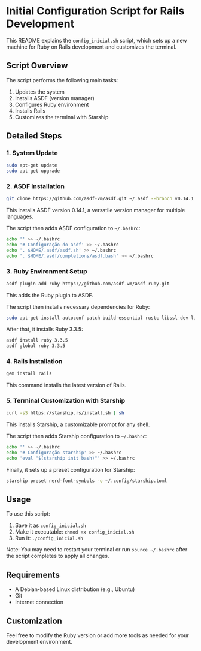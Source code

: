 # Initial Configuration Script for Rails Development

This README explains the `config_inicial.sh` script, which sets up a new machine for Ruby on Rails development and customizes the terminal.

## Script Overview

The script performs the following main tasks:

1. Updates the system
2. Installs ASDF (version manager)
3. Configures Ruby environment
4. Installs Rails
5. Customizes the terminal with Starship

## Detailed Steps

### 1. System Update
```bash
sudo apt-get update
sudo apt-get upgrade
```

### 2. ASDF Installation

```bash
git clone https://github.com/asdf-vm/asdf.git ~/.asdf --branch v0.14.1
```

This installs ASDF version 0.14.1, a versatile version manager for multiple languages.

The script then adds ASDF configuration to `~/.bashrc`:

```bash
echo '' >> ~/.bashrc
echo '# Configuração do asdf' >> ~/.bashrc
echo '. $HOME/.asdf/asdf.sh' >> ~/.bashrc
echo '. $HOME/.asdf/completions/asdf.bash' >> ~/.bashrc
```

### 3. Ruby Environment Setup

```bash
asdf plugin add ruby https://github.com/asdf-vm/asdf-ruby.git
```

This adds the Ruby plugin to ASDF.

The script then installs necessary dependencies for Ruby:

```bash
sudo apt-get install autoconf patch build-essential rustc libssl-dev libyaml-dev libreadline6-dev zlib1g-dev libgmp-dev libncurses5-dev libffi-dev libgdbm6 libgdbm-dev libdb-dev uuid-dev
```

After that, it installs Ruby 3.3.5:

```bash
asdf install ruby 3.3.5
asdf global ruby 3.3.5
```

### 4. Rails Installation

```bash
gem install rails
```

This command installs the latest version of Rails.

### 5. Terminal Customization with Starship

```bash
curl -sS https://starship.rs/install.sh | sh
```

This installs Starship, a customizable prompt for any shell.

The script then adds Starship configuration to `~/.bashrc`:

```bash
echo '' >> ~/.bashrc
echo '# Configuração starship' >> ~/.bashrc
echo 'eval "$(starship init bash)"' >> ~/.bashrc
```

Finally, it sets up a preset configuration for Starship:

```bash
starship preset nerd-font-symbols -o ~/.config/starship.toml
```

## Usage

To use this script:

1. Save it as `config_inicial.sh`
2. Make it executable: `chmod +x config_inicial.sh`
3. Run it: `./config_inicial.sh`

Note: You may need to restart your terminal or run `source ~/.bashrc` after the script completes to apply all changes.

## Requirements

- A Debian-based Linux distribution (e.g., Ubuntu)
- Git
- Internet connection

## Customization

Feel free to modify the Ruby version or add more tools as needed for your development environment.


